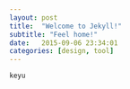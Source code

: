 ```yaml
---
layout: post
title:  "Welcome to Jekyll!"
subtitle: "Feel home!"
date:   2015-09-06 23:34:01
categories: [design, tool]
---
```



```
keyu
```



